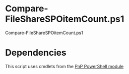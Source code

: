 # Compare-FileShareSPOitemCount.ps1
Compare-FileShareSPOitemCount.ps1

# Dependencies
This script uses cmdlets from the [PnP PowerShell module](https://github.com/pnp/PnP-PowerShell)
